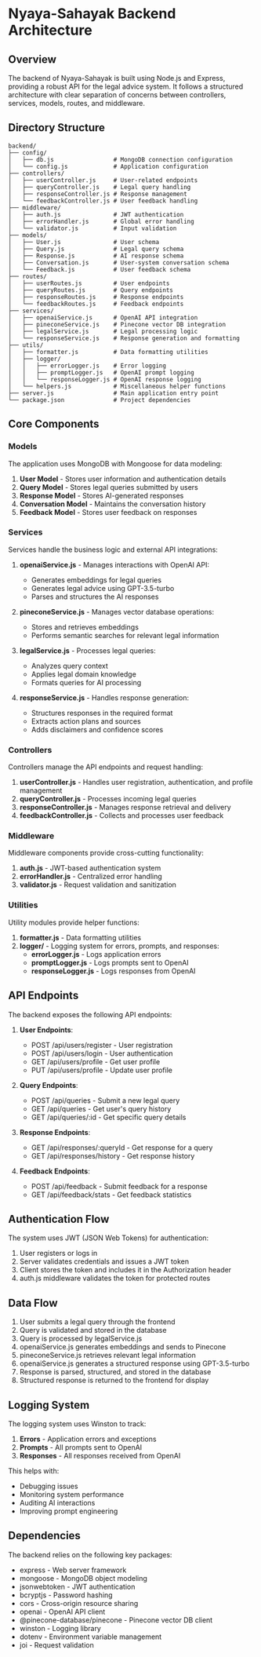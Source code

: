 # Nyaya-Sahayak Backend Architecture

## Overview

The backend of Nyaya-Sahayak is built using Node.js and Express, providing a robust API for the legal advice system. It follows a structured architecture with clear separation of concerns between controllers, services, models, routes, and middleware.

## Directory Structure

```
backend/
├── config/
│   ├── db.js                 # MongoDB connection configuration
│   └── config.js             # Application configuration
├── controllers/
│   ├── userController.js     # User-related endpoints
│   ├── queryController.js    # Legal query handling
│   ├── responseController.js # Response management
│   └── feedbackController.js # User feedback handling
├── middleware/
│   ├── auth.js               # JWT authentication
│   ├── errorHandler.js       # Global error handling
│   └── validator.js          # Input validation
├── models/
│   ├── User.js               # User schema
│   ├── Query.js              # Legal query schema
│   ├── Response.js           # AI response schema
│   ├── Conversation.js       # User-system conversation schema
│   └── Feedback.js           # User feedback schema
├── routes/
│   ├── userRoutes.js         # User endpoints
│   ├── queryRoutes.js        # Query endpoints
│   ├── responseRoutes.js     # Response endpoints
│   └── feedbackRoutes.js     # Feedback endpoints
├── services/
│   ├── openaiService.js      # OpenAI API integration
│   ├── pineconeService.js    # Pinecone vector DB integration
│   ├── legalService.js       # Legal processing logic
│   └── responseService.js    # Response generation and formatting
├── utils/
│   ├── formatter.js          # Data formatting utilities
│   ├── logger/
│   │   ├── errorLogger.js    # Error logging
│   │   ├── promptLogger.js   # OpenAI prompt logging
│   │   └── responseLogger.js # OpenAI response logging
│   └── helpers.js            # Miscellaneous helper functions
├── server.js                 # Main application entry point
└── package.json              # Project dependencies
```

## Core Components

### Models

The application uses MongoDB with Mongoose for data modeling:

1. **User Model** - Stores user information and authentication details
2. **Query Model** - Stores legal queries submitted by users
3. **Response Model** - Stores AI-generated responses
4. **Conversation Model** - Maintains the conversation history
5. **Feedback Model** - Stores user feedback on responses

### Services

Services handle the business logic and external API integrations:

1. **openaiService.js** - Manages interactions with OpenAI API:
   - Generates embeddings for legal queries
   - Generates legal advice using GPT-3.5-turbo
   - Parses and structures the AI responses

2. **pineconeService.js** - Manages vector database operations:
   - Stores and retrieves embeddings
   - Performs semantic searches for relevant legal information

3. **legalService.js** - Processes legal queries:
   - Analyzes query context
   - Applies legal domain knowledge
   - Formats queries for AI processing

4. **responseService.js** - Handles response generation:
   - Structures responses in the required format
   - Extracts action plans and sources
   - Adds disclaimers and confidence scores

### Controllers

Controllers manage the API endpoints and request handling:

1. **userController.js** - Handles user registration, authentication, and profile management
2. **queryController.js** - Processes incoming legal queries
3. **responseController.js** - Manages response retrieval and delivery
4. **feedbackController.js** - Collects and processes user feedback

### Middleware

Middleware components provide cross-cutting functionality:

1. **auth.js** - JWT-based authentication system
2. **errorHandler.js** - Centralized error handling
3. **validator.js** - Request validation and sanitization

### Utilities

Utility modules provide helper functions:

1. **formatter.js** - Data formatting utilities
2. **logger/** - Logging system for errors, prompts, and responses:
   - **errorLogger.js** - Logs application errors
   - **promptLogger.js** - Logs prompts sent to OpenAI
   - **responseLogger.js** - Logs responses from OpenAI

## API Endpoints

The backend exposes the following API endpoints:

1. **User Endpoints**:
   - POST /api/users/register - User registration
   - POST /api/users/login - User authentication
   - GET /api/users/profile - Get user profile
   - PUT /api/users/profile - Update user profile

2. **Query Endpoints**:
   - POST /api/queries - Submit a new legal query
   - GET /api/queries - Get user's query history
   - GET /api/queries/:id - Get specific query details

3. **Response Endpoints**:
   - GET /api/responses/:queryId - Get response for a query
   - GET /api/responses/history - Get response history

4. **Feedback Endpoints**:
   - POST /api/feedback - Submit feedback for a response
   - GET /api/feedback/stats - Get feedback statistics

## Authentication Flow

The system uses JWT (JSON Web Tokens) for authentication:

1. User registers or logs in
2. Server validates credentials and issues a JWT token
3. Client stores the token and includes it in the Authorization header
4. auth.js middleware validates the token for protected routes

## Data Flow

1. User submits a legal query through the frontend
2. Query is validated and stored in the database
3. Query is processed by legalService.js
4. openaiService.js generates embeddings and sends to Pinecone
5. pineconeService.js retrieves relevant legal information
6. openaiService.js generates a structured response using GPT-3.5-turbo
7. Response is parsed, structured, and stored in the database
8. Structured response is returned to the frontend for display

## Logging System

The logging system uses Winston to track:

1. **Errors** - Application errors and exceptions
2. **Prompts** - All prompts sent to OpenAI
3. **Responses** - All responses received from OpenAI

This helps with:
- Debugging issues
- Monitoring system performance
- Auditing AI interactions
- Improving prompt engineering

## Dependencies

The backend relies on the following key packages:

- express - Web server framework
- mongoose - MongoDB object modeling
- jsonwebtoken - JWT authentication
- bcryptjs - Password hashing
- cors - Cross-origin resource sharing
- openai - OpenAI API client
- @pinecone-database/pinecone - Pinecone vector DB client
- winston - Logging library
- dotenv - Environment variable management
- joi - Request validation
